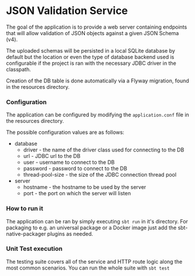 # JSON Validation Service
The goal of the application is to provide a web server containing endpoints that will
allow validation of JSON objects against a given JSON Schema (v4).

The uploaded schemas will be persisted in a local SQLite database by default
but the location or even the type of database backend used is configurable if the project is ran with the necessary
JDBC driver in the classpath.

Creation of the DB table is done automatically via a Flyway migration, found in the resources directory.

### Configuration
The application can be configured by modifying the `application.conf` file in the resources directory.

The possible configuration values are as follows:
- database
  - driver - the name of the driver class used for connecting to the DB
  - url - JDBC url to the DB
  - user - username to connect to the DB
  - password - password to connect to the DB
  - thread-pool-size - the size of the JDBC connection thread pool
- server
  - hostname - the hostname to be used by the server
  - port - the port on which the server will listen

### How to run it
The application can be ran by simply executing `sbt run` in it's directory.
For packaging to e.g. an universal package or a Docker image just add the sbt-native-packager plugins as needed.

### Unit Test execution
The testing suite covers all of the service and HTTP route logic along the most common scenarios.
You can run the whole suite with `sbt test`